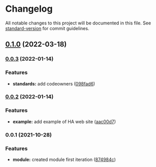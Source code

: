 # Changelog

All notable changes to this project will be documented in this file. See [standard-version](https://github.com/conventional-changelog/standard-version) for commit guidelines.

## [0.1.0](https://github.com/padok-team/terraform-azurerm-storage-account-website/compare/v1.0.0...v0.1.0) (2022-03-18)

### [0.0.3](https://github.com/padok-team/terraform-azurerm-storage-account-website/compare/v0.0.2...v0.0.3) (2022-01-14)


### Features

* **standards:** add codeowners ([098fad6](https://github.com/padok-team/terraform-azurerm-storage-account-website/commit/098fad6f3ccb2ce109e51c7c93c87a9c9d671ad8))

### [0.0.2](https://github.com/padok-team/terraform-azurerm-storage-account-website/compare/v0.0.1...v0.0.2) (2022-01-14)


### Features

* **example:** add example of HA web site ([aac00d7](https://github.com/padok-team/terraform-azurerm-storage-account-website/commit/aac00d7ab6a1592316eab38bdfd1efe6e45c504a))

### 0.0.1 (2021-10-28)


### Features

* **module:** created module first iteration ([874984c](https://github.com/padok-team/terraform-azurerm-storage-account-website/commit/874984cff72012601f53ec6559d2ba85a94ab9f1))
